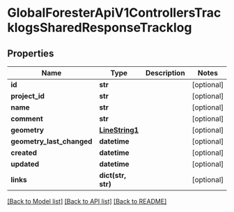 # GlobalForesterApiV1ControllersTracklogsSharedResponseTracklog

## Properties
Name | Type | Description | Notes
------------ | ------------- | ------------- | -------------
**id** | **str** |  | [optional] 
**project_id** | **str** |  | [optional] 
**name** | **str** |  | [optional] 
**comment** | **str** |  | [optional] 
**geometry** | [**LineString1**](LineString1.md) |  | [optional] 
**geometry_last_changed** | **datetime** |  | [optional] 
**created** | **datetime** |  | [optional] 
**updated** | **datetime** |  | [optional] 
**links** | **dict(str, str)** |  | [optional] 

[[Back to Model list]](../README.md#documentation-for-models) [[Back to API list]](../README.md#documentation-for-api-endpoints) [[Back to README]](../README.md)

